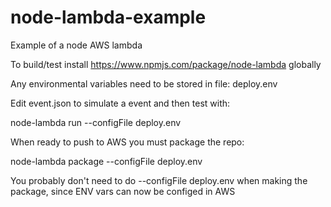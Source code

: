 # node-lambda-example
Example of a node AWS lambda


To build/test install https://www.npmjs.com/package/node-lambda globally 

Any environmental variables need to be stored in file: deploy.env

Edit event.json to simulate a event and then test with:

node-lambda run --configFile deploy.env

When ready to push to AWS you must package the repo:

node-lambda package --configFile deploy.env

You probably don't need to do --configFile deploy.env when making the package, since ENV vars can now be configed in AWS
